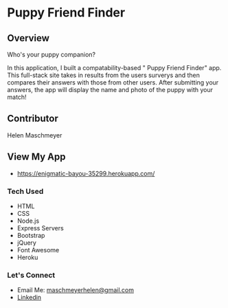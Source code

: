# Puppy Friend Finder

## Overview 
Who's your puppy companion?

In this application, I built a compatability-based " Puppy Friend Finder" app. This full-stack site takes in results from the users surverys and then compares their answers with those from other users. After submitting your answers, the app will display the name and photo of the puppy with your match!

## Contributor
Helen Maschmeyer

## View My App
* https://enigmatic-bayou-35299.herokuapp.com/

### Tech Used
* HTML
* CSS
* Node.js
* Express Servers
* Bootstrap
* jQuery
* Font Awesome
* Heroku

### Let's Connect
* Email Me: maschmeyerhelen@gmail.com
* [Linkedin](https://www.linkedin.com/in/helen-maschmeyer-7275088a/)